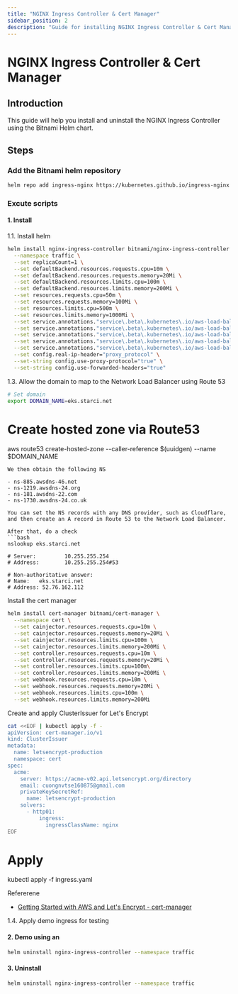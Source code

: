 ```yaml
---
title: "NGINX Ingress Controller & Cert Manager"
sidebar_position: 2
description: "Guide for installing NGINX Ingress Controller & Cert Manager"
---
```

# NGINX Ingress Controller & Cert Manager
## Introduction
This guide will help you install and uninstall the NGINX Ingress Controller using the Bitnami Helm chart.
## Steps
### Add the Bitnami helm repository
```bash
helm repo add ingress-nginx https://kubernetes.github.io/ingress-nginx
```
### Excute scripts
#### 1. Install
1.1. Install helm
```bash
helm install nginx-ingress-controller bitnami/nginx-ingress-controller \
  --namespace traffic \
  --set replicaCount=1 \
  --set defaultBackend.resources.requests.cpu=10m \
  --set defaultBackend.resources.requests.memory=20Mi \
  --set defaultBackend.resources.limits.cpu=100m \
  --set defaultBackend.resources.limits.memory=200Mi \
  --set resources.requests.cpu=50m \
  --set resources.requests.memory=100Mi \
  --set resources.limits.cpu=500m \
  --set resources.limits.memory=1000Mi \
  --set service.annotations."service\.beta\.kubernetes\.io/aws-load-balancer-proxy-protocol"="*" \
  --set service.annotations."service\.beta\.kubernetes\.io/aws-load-balancer-type"="external" \
  --set service.annotations."service\.beta\.kubernetes\.io/aws-load-balancer-nlb-target-type"="ip" \
  --set service.annotations."service\.beta\.kubernetes\.io/aws-load-balancer-scheme"="internet-facing" \
  --set service.annotations."service\.beta\.kubernetes\.io/aws-load-balancer-backend-protocol"="tcp" \
  --set config.real-ip-header="proxy_protocol" \
  --set-string config.use-proxy-protocol="true" \
  --set-string config.use-forwarded-headers="true"
```
1.3. Allow the domain to map to the Network Load Balancer using Route 53
```bash
# Set domain
export DOMAIN_NAME=eks.starci.net
```
# Create hosted zone via Route53
aws route53 create-hosted-zone --caller-reference $(uuidgen) --name $DOMAIN_NAME
```
We then obtain the following NS

- ns-885.awsdns-46.net
- ns-1219.awsdns-24.org
- ns-181.awsdns-22.com
- ns-1730.awsdns-24.co.uk

You can set the NS records with any DNS provider, such as Cloudflare, and then create an A record in Route 53 to the Network Load Balancer.

After that, do a check
```bash
nslookup eks.starci.net

# Server:         10.255.255.254
# Address:        10.255.255.254#53

# Non-authoritative answer:
# Name:   eks.starci.net
# Address: 52.76.162.112
```
Install the cert manager
```bash
helm install cert-manager bitnami/cert-manager \
  --namespace cert \
  --set cainjector.resources.requests.cpu=10m \
  --set cainjector.resources.requests.memory=20Mi \
  --set cainjector.resources.limits.cpu=100m \
  --set cainjector.resources.limits.memory=200Mi \
  --set controller.resources.requests.cpu=10m \
  --set controller.resources.requests.memory=20Mi \
  --set controller.resources.limits.cpu=100m\
  --set controller.resources.limits.memory=200Mi \
  --set webhook.resources.requests.cpu=10m \
  --set webhook.resources.requests.memory=20Mi \
  --set webhook.resources.limits.cpu=100m \
  --set webhook.resources.limits.memory=200Mi
```
Create and apply ClusterIssuer for Let's Encrypt
```bash
cat <<EOF | kubectl apply -f -
apiVersion: cert-manager.io/v1
kind: ClusterIssuer
metadata:
  name: letsencrypt-production
  namespace: cert
spec:
  acme:
    server: https://acme-v02.api.letsencrypt.org/directory
    email: cuongnvtse160875@gmail.com
    privateKeySecretRef:
      name: letsencrypt-production
    solvers:
      - http01:
          ingress:
            ingressClassName: nginx
EOF
```
# Apply
kubectl apply -f ingress.yaml

Refererene
- [Getting Started with AWS and Let's Encrypt - cert-manager](https://cert-manager.io/docs/tutorials/getting-started-aws-letsencrypt/)

1.4. Apply demo ingress for testing

#### 2. Demo using an
```bash
helm uninstall nginx-ingress-controller --namespace traffic
```
#### 3. Uninstall
```bash
helm uninstall nginx-ingress-controller --namespace traffic
```